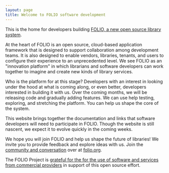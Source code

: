 ```yaml
---
layout: page
title: Welcome to FOLIO software development
---
```


This is the home for developers building [FOLIO, a new open source library
system](https://www.folio.org/).

At the heart of FOLIO is an open source, cloud-based application framework that
is designed to support collaboration among development teams.  It is also
designed to enable vendors, libraries, tenants, and users to configure their
experience to an unprecedented level.  We see FOLIO as an "innovation platform"
in which librarians and software developers can work together to imagine and
create new kinds of library services.

Who is the platform for at this stage?  Developers with an interest in looking
under the hood at what is coming along, or even better, developers interested
in building it with us.  Over the coming months, we will be releasing code and
gradually adding features.  We can use help testing, exploring, and stretching
the platform.  You can help us shape the core of the system.

This website brings together the documentation and links that software
developers will need to participate in FOLIO.  Though the website is still
nascent, we expect it to evolve quickly in the coming weeks.

We hope you will join FOLIO and help us shape the future of libraries!  We
invite you to provide feedback and explore ideas with us.  Join the
[community and conversation](community) over at [folio.org](https://www.folio.org/).

The FOLIO Project is [grateful for the for the use of software and services from commercial providers](about/thanks.md) in support of this open source effort.
